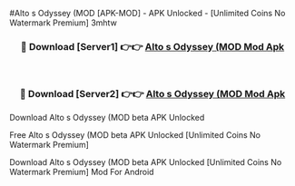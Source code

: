 #Alto s Odyssey (MOD [APK-MOD] - APK Unlocked - [Unlimited Coins No Watermark Premium] 3mhtw



<div align="center">

<h3>🔴 Download [Server1] 👉👉 <a href="https://momento.my/?title=Alto_s_Odyssey_(MOD">Alto s Odyssey (MOD Mod Apk</a></h3><br>

<h3>🔴 Download [Server2] 👉👉 <a href="https://momento.my/?title=Alto_s_Odyssey_(MOD">Alto s Odyssey (MOD Mod Apk</a></h3>
</div>



Download Alto s Odyssey (MOD beta APK Unlocked

Free Alto s Odyssey (MOD beta APK Unlocked [Unlimited Coins No Watermark Premium]

Download Alto s Odyssey (MOD beta APK Unlocked [Unlimited Coins No Watermark Premium] Mod For Android
